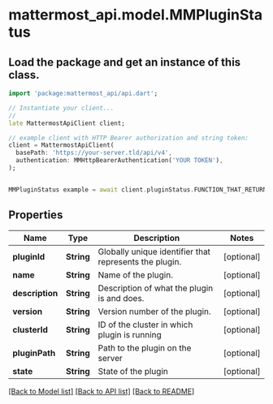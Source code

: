 # mattermost_api.model.MMPluginStatus

## Load the package and get an instance of this class.
```dart
import 'package:mattermost_api/api.dart';

// Instantiate your client...
//
late MattermostApiClient client;

// example client with HTTP Bearer authorization and string token:
client = MattermostApiClient(
  basePath: 'https://your-server.tld/api/v4',
  authentication: MMHttpBearerAuthentication('YOUR TOKEN'),
);


MMPluginStatus example = await client.pluginStatus.FUNCTION_THAT_RETURNS_THIS_CLASS();

```

## Properties
Name | Type | Description | Notes
------------ | ------------- | ------------- | -------------
**pluginId** | **String** | Globally unique identifier that represents the plugin. | [optional] 
**name** | **String** | Name of the plugin. | [optional] 
**description** | **String** | Description of what the plugin is and does. | [optional] 
**version** | **String** | Version number of the plugin. | [optional] 
**clusterId** | **String** | ID of the cluster in which plugin is running | [optional] 
**pluginPath** | **String** | Path to the plugin on the server | [optional] 
**state** | **String** | State of the plugin | [optional] 

[[Back to Model list]](../GENERATED_README.md#documentation-for-models) [[Back to API list]](../GENERATED_README.md#documentation-for-api-endpoints) [[Back to README]](../GENERATED_README.md)


